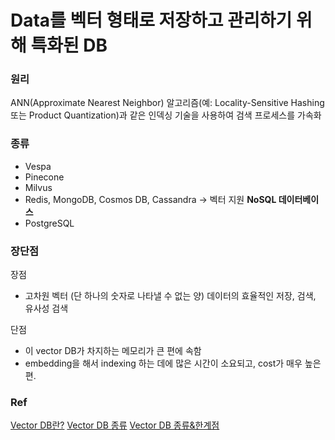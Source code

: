 # Data를 벡터 형태로 저장하고 관리하기 위해 특화된 DB

### 원리

ANN(Approximate Nearest Neighbor) 알고리즘(예: Locality-Sensitive Hashing 또는 Product Quantization)과 같은 인덱싱 기술을 사용하여 검색 프로세스를 가속화

### 종류

- Vespa
- Pinecone
- Milvus
- Redis, MongoDB, Cosmos DB, Cassandra &rarr; 벡터 지원 **NoSQL 데이터베이스**
- PostgreSQL

### 장단점

장점
- 고차원 벡터 (단 하나의 숫자로 나타낼 수 없는 양) 데이터의 효율적인 저장, 검색, 유사성 검색

단점
- 이 vector DB가 차지하는 메모리가 큰 편에 속함
- embedding을 해서 indexing 하는 데에 많은 시간이 소요되고, cost가 매우 높은 편.

### Ref
[Vector DB란?](https://velog.io/@tura/vector-databases)
[Vector DB 종류](https://www.linkedin.com/pulse/choosing-vector-database-your-gen-ai-stack-abhinav-srivastava/)
[Vector DB 종류&한계점](https://hotorch.tistory.com/406)